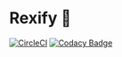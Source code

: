 # Rexify :t-rex:

[![CircleCI](https://circleci.com/gh/joseprsm/rexify/tree/main.svg?style=shield&circle-token=d2f4a46a4daf02ba3c0e1968ebde4a0d2e50df36)](https://circleci.com/gh/joseprsm/rexify/tree/main) [![Codacy Badge](https://app.codacy.com/project/badge/Grade/2fa652f8d3564387acfbb085572d49f1)](https://www.codacy.com/gh/joseprsm/rexify/dashboard?utm_source=github.com&amp;utm_medium=referral&amp;utm_content=joseprsm/rexify&amp;utm_campaign=Badge_Grade)
